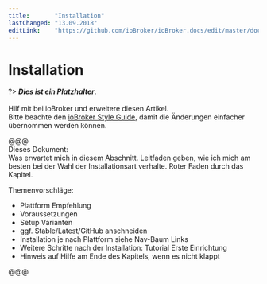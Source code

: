 ```yaml
---
title:       "Installation"
lastChanged: "13.09.2018"
editLink:    "https://github.com/ioBroker/ioBroker.docs/edit/master/docs/install/README.md"
---
```


# Installation

?> ***Dies ist ein Platzhalter***.
   <br><br>
   Hilf mit bei ioBroker und erweitere diesen Artikel.  
   Bitte beachte den [ioBroker Style Guide](community/styleguidedoc), 
   damit die Änderungen einfacher übernommen werden können.

@@@   
Dieses Dokument:   
Was erwartet mich in diesem Abschnitt. Leitfaden geben, wie ich mich am
besten bei der Wahl der Installationsart verhalte. Roter Faden durch das
Kapitel.

Themenvorschläge:   
* Plattform Empfehlung
* Voraussetzungen
* Setup Varianten
* ggf. Stable/Latest/GitHub anschneiden
* Installation je nach Plattform siehe Nav-Baum Links
* Weitere Schritte nach der Installation: Tutorial Erste Einrichtung
* Hinweis auf Hilfe am Ende des Kapitels, wenn es nicht klappt 

@@@
